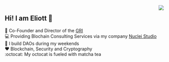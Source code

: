 <img align='right' src="https://github-readme-stats.vercel.app/api?username=ETeissonniere&show_icons=true&count_private=true">


## Hi! I am Eliott :wave:

:hammer: Co-Founder and Director of the [GRI](https://governanceresearch.institute/)  
:computer: Providing Blochain Consulting Services via my company [Nuclei Studio](https://nuclei.studio)  
:construction: I build DAOs during my weekends  
:heart: Blockchain, Security and Cryptography  
:octocat: My octocat is fueled with matcha tea  